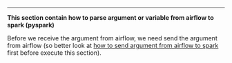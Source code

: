 ---
**This section contain how to parse argument or variable from airflow to spark (pyspark)**

Before we receive the argument from airflow, we need send the argument from airflow (so better look at [how to send argument from airflow to spark](https://github.com/MuhammadMukhlis220/Airflow/tree/main/parsing_argument_to_spark)
 first before execute this section).
